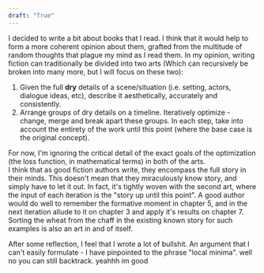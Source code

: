 ```yaml
---
draft: "True"
---
```


I decided to write a bit about books that I read. I think that it would help to form a more coherent opinion about them, grafted from the multitude of random thoughts that plague my mind as I read them.
In my opinion, writing fiction can traditionally be divided into two arts (Which can recursively be broken into many more, but I will focus on these two):
1. Given the full **dry** details of a scene/situation (i.e. setting, actors, dialogue ideas, etc), describe it aesthetically, accurately and consistently.
2. Arrange groups of dry details on a timeline. Iteratively optimize - change, merge and break apart these groups. In each step, take into account the entirety of the work until this point (where the base case is the original concept).

For now, I'm ignoring the critical detail of the exact goals of the optimization (the loss function, in mathematical terms) in both of the arts.  
I think that as good fiction authors write, they encompass the full story in their minds. This doesn't mean that they miraculously know story, and simply have to let it out. In fact, it's tightly woven with the second art, where the input of each iteration is the "story up until this point". A good author would do well to remember the formative moment in chapter 5, and in the next iteration allude to it on chapter 3 and apply it's results on chapter 7. Sorting the wheat from the chaff in the existing known story for such examples is also an art in and of itself.

After some reflection, I feel that I wrote a lot of bullshit. An argument that I can't easily formulate - I have pinpointed to the phrase "local minima". well no you can still backtrack. yeahhh im good